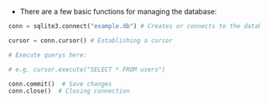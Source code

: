 - There are a few basic functions for managing the database:

```python
conn = sqlite3.connect("example.db") # Creates or connects to the database 

cursor = conn.cursor() # Establishing a cursor 

# Execute querys here:

# e.g. cursor.execute("SELECT * FROM users")

conn.commit()  # Save changes
conn.close()  # Closing connection
```
